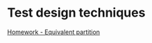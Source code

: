 # Test design techniques
[Homework - Equivalent partition](https://docs.google.com/spreadsheets/d/1fCZxRcI5Hc4scesBad1YbWXL80Pqy3jKDbYyGXnkkQ4/edit?usp=sharing)
